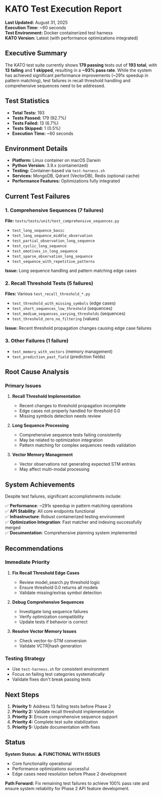 # KATO Test Execution Report

**Last Updated:** August 31, 2025  
**Execution Time:** ~60 seconds  
**Test Environment:** Docker containerized test harness  
**KATO Version:** Latest (with performance optimizations integrated)  

## Executive Summary

The KATO test suite currently shows **179 passing** tests out of **193 total**, with **13 failing** and **1 skipped**, resulting in a **~93% pass rate**. While the system has achieved significant performance improvements (~291x speedup in pattern matching), test failures in recall threshold handling and comprehensive sequences need to be addressed.

## Test Statistics

- **Total Tests:** 193
- **Tests Passed:** 179 (92.7%)
- **Tests Failed:** 13 (6.7%)
- **Tests Skipped:** 1 (0.5%)
- **Execution Time:** ~60 seconds

## Environment Details

- **Platform:** Linux container on macOS Darwin
- **Python Version:** 3.9.x (containerized)
- **Testing:** Container-based via `test-harness.sh`
- **Services:** MongoDB, Qdrant (VectorDB), Redis (optional cache)
- **Performance Features:** Optimizations fully integrated

## Current Test Failures

### 1. Comprehensive Sequences (7 failures)
**File:** `tests/tests/unit/test_comprehensive_sequences.py`
- `test_long_sequence_basic`
- `test_long_sequence_middle_observation`
- `test_partial_observation_long_sequence`
- `test_cyclic_long_sequence`
- `test_emotives_in_long_sequence`
- `test_sparse_observation_long_sequence`
- `test_sequence_with_repetitive_patterns`

**Issue:** Long sequence handling and pattern matching edge cases

### 2. Recall Threshold Tests (5 failures)
**Files:** Various `test_recall_threshold_*.py`
- `test_threshold_with_missing_symbols` (edge cases)
- `test_short_sequences_low_threshold` (sequences)
- `test_medium_sequences_varying_thresholds` (sequences)
- `test_threshold_zero_no_filtering` (values)

**Issue:** Recent threshold propagation changes causing edge case failures

### 3. Other Failures (1 failure)
- `test_memory_with_vectors` (memory management)
- `test_prediction_past_field` (prediction fields)

## Root Cause Analysis

### Primary Issues

1. **Recall Threshold Implementation**
   - Recent changes to threshold propagation incomplete
   - Edge cases not properly handled for threshold 0.0
   - Missing symbols detection needs review

2. **Long Sequence Processing**
   - Comprehensive sequence tests failing consistently
   - May be related to optimization integration
   - Pattern matching for complex sequences needs validation

3. **Vector Memory Management**
   - Vector observations not generating expected STM entries
   - May affect multi-modal processing

## System Achievements

Despite test failures, significant accomplishments include:

✅ **Performance**: ~291x speedup in pattern matching operations  
✅ **API Stability**: All core endpoints functional  
✅ **Infrastructure**: Robust containerized testing environment  
✅ **Optimization Integration**: Fast matcher and indexing successfully merged  
✅ **Documentation**: Comprehensive planning system implemented  

## Recommendations

### Immediate Priority
1. **Fix Recall Threshold Edge Cases**
   - Review model_search.py threshold logic
   - Ensure threshold 0.0 returns all models
   - Validate missing/extras symbol detection

2. **Debug Comprehensive Sequences**
   - Investigate long sequence failures
   - Verify optimization compatibility
   - Update tests if behavior is correct

3. **Resolve Vector Memory Issues**
   - Check vector-to-STM conversion
   - Validate VCTR|hash generation

### Testing Strategy
- Use `test-harness.sh` for consistent environment
- Focus on failing test categories systematically
- Validate fixes don't break passing tests

## Next Steps

1. **Priority 1:** Address 13 failing tests before Phase 2
2. **Priority 2:** Validate recall threshold implementation
3. **Priority 3:** Ensure comprehensive sequence support
4. **Priority 4:** Complete test suite stabilization
5. **Priority 5:** Update documentation with fixes

## Status

**System Status:** ⚠️ **FUNCTIONAL WITH ISSUES**  
- Core functionality operational
- Performance optimizations successful
- Edge cases need resolution before Phase 2 development

**Path Forward:** Fix remaining test failures to achieve 100% pass rate and ensure system reliability for Phase 2 API feature development.
